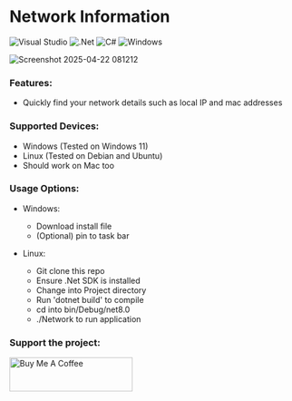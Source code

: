 # Network Information
![Visual Studio](https://img.shields.io/badge/Visual%20Studio-5C2D91.svg?style=for-the-badge&logo=visual-studio&logoColor=white) ![.Net](https://img.shields.io/badge/.NET-5C2D91?style=for-the-badge&logo=.net&logoColor=white) ![C#](https://img.shields.io/badge/c%23-%23239120.svg?style=for-the-badge&logo=csharp&logoColor=white) ![Windows](https://img.shields.io/badge/Windows-0078D6?style=for-the-badge&logo=windows&logoColor=white)

![Screenshot 2025-04-22 081212](https://github.com/user-attachments/assets/58a672e2-f066-4672-a387-1deedf8b0a22)



### Features:
- Quickly find your network details such as local IP and mac addresses 


### Supported Devices:
- Windows (Tested on Windows 11)
- Linux (Tested on Debian and Ubuntu)
- Should work on Mac too

### Usage Options:
- Windows:
  - Download install file
  - (Optional) pin to task bar
 
- Linux:
  - Git clone this repo
  - Ensure .Net SDK is installed
  - Change into Project directory
  - Run 'dotnet build' to compile
  - cd into bin/Debug/net8.0
  - ./Network to run application
 
### Support the project:
<a href="https://www.buymeacoffee.com/dylanrose" target="_blank"><img src="https://cdn.buymeacoffee.com/buttons/v2/default-yellow.png" alt="Buy Me A Coffee" style="height: 60px !important;width: 217px !important;" ></a>
